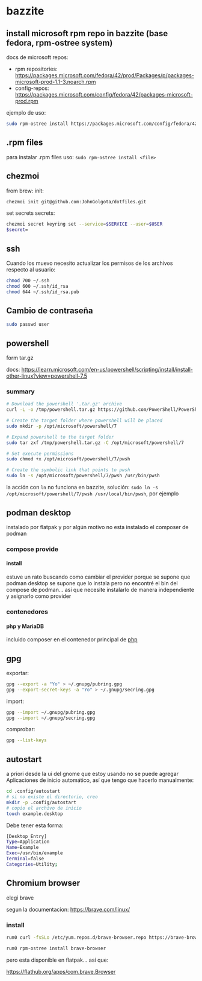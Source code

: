 # bazzite

## install microsoft rpm repo in bazzite (base fedora, rpm-ostree system)

docs de microsoft repos:

- rpm repositories: <https://packages.microsoft.com/fedora/42/prod/Packages/p/packages-microsoft-prod-1.1-3.noarch.rpm>
- config-repos: <https://packages.microsoft.com/config/fedora/42/packages-microsoft-prod.rpm>

ejemplo de uso:

```sh
sudo rpm-ostree install https://packages.microsoft.com/config/fedora/42/packages-microsoft-prod.rpm
```

## .rpm files

para instalar .rpm files uso:
`sudo rpm-ostree install <file>`

## chezmoi

from brew:
init:

```sh
chezmoi init git@github.com:JohnGolgota/dotfiles.git
```

set secrets secrets:

```sh
chezmoi secret keyring set --service=$SERVICE --user=$USER
$secret=
```

## ssh

Cuando los muevo necesito actualizar los permisos de los archivos respecto al usuario:

```sh
chmod 700 ~/.ssh
chmod 600 ~/.ssh/id_rsa
chmod 644 ~/.ssh/id_rsa.pub
```

## Cambio de contraseña

```sh
sudo passwd user
```

## powershell

form tar.gz

docs: <https://learn.microsoft.com/en-us/powershell/scripting/install/install-other-linux?view=powershell-7.5>

### summary

```sh
# Download the powershell '.tar.gz' archive
curl -L -o /tmp/powershell.tar.gz https://github.com/PowerShell/PowerShell/releases/download/v7.5.1/powershell-7.5.1-linux-x64.tar.gz

# Create the target folder where powershell will be placed
sudo mkdir -p /opt/microsoft/powershell/7

# Expand powershell to the target folder
sudo tar zxf /tmp/powershell.tar.gz -C /opt/microsoft/powershell/7

# Set execute permissions
sudo chmod +x /opt/microsoft/powershell/7/pwsh

# Create the symbolic link that points to pwsh
sudo ln -s /opt/microsoft/powershell/7/pwsh /usr/bin/pwsh
```

la acción con `ln` no funciona en bazzite, solución: `sudo ln -s /opt/microsoft/powershell/7/pwsh /usr/local/bin/pwsh`, por ejemplo

## podman desktop

instalado por flatpak y por algún motivo no esta instalado el composer de podman

### compose provide

#### install

estuve un rato buscando como cambiar el provider porque se supone que podman desktop se supone que lo instala pero no encontré el bin del compose de podman... así que necesite instalarlo de manera independiente y asignarlo como provider

### contenedores

#### php y MariaDB

incluido composer en el contenedor principal de [php](./containers.md)

## gpg

exportar:

```sh
gpg --export -a "Yo" > ~/.gnupg/pubring.gpg
gpg --export-secret-keys -a "Yo" > ~/.gnupg/secring.gpg
```

import:

```sh
gpg --import ~/.gnupg/pubring.gpg
gpg --import ~/.gnupg/secring.gpg
```

comprobar:

```sh
gpg --list-keys
```

## autostart

a priori desde la ui del gnome que estoy usando no se puede agregar Aplicaciones de inicio automático, así que tengo que hacerlo manualmente:

```sh
cd .config/autostart
# si no existe el directorio, creo
mkdir -p .config/autostart
# copio el archivo de inicio
touch example.desktop
```

Debe tener esta forma:

```sh
[Desktop Entry]
Type=Application
Name=Example
Exec=/usr/bin/example
Terminal=false
Categories=Utility;
```

## Chromium browser

elegi brave

segun la documentacion: <https://brave.com/linux/>

### install

```sh
run0 curl -fsSLo /etc/yum.repos.d/brave-browser.repo https://brave-browser-rpm-release.s3.brave.com/brave-browser.repo

run0 rpm-ostree install brave-browser
```

pero esta disponible en flatpak... así que:

<https://flathub.org/apps/com.brave.Browser>